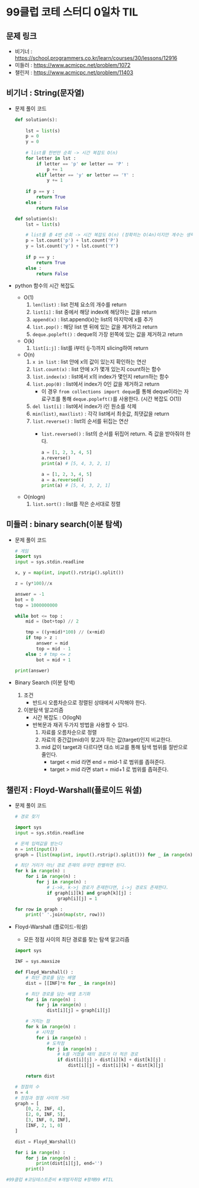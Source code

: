 # 99클럽 코테 스터디 0일차 TIL

## 문제 링크
* 비기너 : https://school.programmers.co.kr/learn/courses/30/lessons/12916
* 미들러 : https://www.acmicpc.net/problem/1072
* 챌린저 : https://www.acmicpc.net/problem/11403

## 비기너 : String(문자열)

* 문제 풀이 코드

    ```python
    def solution(s):
        
        lst = list(s)
        p = 0
        y = 0
        
        # list를 한번만 순회 -> 시간 복잡도 O(n)
        for letter in lst :
            if letter == 'p' or letter == 'P' :
                p += 1
            elif letter == 'y' or letter == 'Y' :
                y += 1
        
        if p == y :
            return True
        else :
            return False
    ```
    ```python
    def solution(s):
        lst = list(s)

        # list를 총 4번 순회 -> 시간 복잡도 O(n) (정확히는 O(4n)이지만 계수는 생략)
        p = lst.count('p') + lst.count('P')
        y = lst.count('y') + lst.count('Y')
        
        if p == y :
            return True
        else :
            return False
    ```

* python 함수의 시간 복잡도
    * O(1)
        1. `len(list)` : list 전체 요소의 개수를 return
        2. `list[i]` : list 중에서 해당 index에 해당하는 값을 return
        3. `append(x)` : list.append(x)는 list의 마지막에 x를 추가
        4. `list.pop()` : 해당 list 맨 뒤에 있는 값을 제거하고 return
        5. `deque.popleft()` : deque의 가장 왼쪽에 있는 값을 제거하고 return
    * O(k)
        1. `list[i:j]` : list를 i부터 (j-1)까지 slicing하여 return
    * O(n)
        1. `x in list` : list 안에 x의 값이 있는지 확인하는 연산
        2. `list.count(x)` : list 안에 x가 몇개 있는지 count하는 함수
        3. `list.index(x)` : list에서 x의 index가 몇인지 return하는 함수
        4. `list.pop(0)` : list에서 index가 0인 값을 제거하고 return
            * 이 경우 `from collections import deque`를 통해 deque이라는 자료구조를 통해 `deque.popleft()`를 사용한다. (시간 복잡도 O(1))
        5. `del list[i]` : list에서 index가 i인 원소를 삭제
        6. `min(list)`, `max(list)` : 각각 list에서 최솟값, 최댓값을 return
        7. `list.reverse()` : list의 순서를 뒤집는 연산
            * `list.reversed()` : list의 순서를 뒤집어 return. 즉 값을 받아줘야 한다.

                ```python
                a = [1, 2, 3, 4, 5]
                a.reverse()
                print(a) # [5, 4, 3, 2, 1]

                a = [1, 2, 3, 4, 5]
                a = a.reversed()
                print(a) # [5, 4, 3, 2, 1]
                ```
    * O(nlogn)
        1. `list.sort()` : list를 작은 순서대로 정렬



## 미들러 : binary search(이분 탐색)

* 문제 풀이 코드

    ```python
    # 게임
    import sys
    input = sys.stdin.readline

    x, y = map(int, input().rstrip().split())

    z = (y*100)//x

    answer = -1
    bot = 0
    top = 1000000000

    while bot <= top :
        mid = (bot+top) // 2

        tmp = ((y+mid)*100) // (x+mid)
        if tmp > z :
            answer = mid
            top = mid - 1
        else : # tmp <= z
            bot = mid + 1

    print(answer)
    ```

* Binary Search (이분 탐색)
    1. 조건
        * 반드시 오름차순으로 정렬된 상태에서 시작해야 한다.
    2. 이분탐색 알고리즘
        * 시간 복잡도 : O(logN)
        * 반복문과 재귀 두가지 방법을 사용할 수 있다.
            1. 자료를 오름차순으로 정렬
            2. 자료의 중간값(mid)이 찾고자 하는 값(target)인지 비교한다.
            3. mid 값이 target과 다르다면 대소 비교를 통해 탐색 범위를 절반으로 줄인다.
                - target < mid 라면 end = mid-1 로 범위를 좁혀준다.
                - target > mid 라면 start = mid+1 로 범위를 좁혀준다.



## 챌린저 : Floyd-Warshall(플로이드 워셜)

* 문제 풀이 코드

    ```python
    # 경로 찾기

    import sys
    input = sys.stdin.readline

    # 문제 입력값을 받는다
    n = int(input())
    graph = [list(map(int, input().rstrip().split())) for _ in range(n)]

    # 최단 거리가 아닌 경로 존재의 유무만 판별하면 된다.
    for k in range(n) :
        for i in range(n) :
            for j in range(n) :
                # i->k, k->j 경로가 존재한다면, i->j 경로도 존재한다.
                if graph[i][k] and graph[k][j] :
                    graph[i][j] = 1

    for row in graph :
        print(' '.join(map(str, row)))
    ```

* Floyd-Warshall (플로이드-워셜)
    * 모든 정점 사이의 최단 경로를 찾는 탐색 알고리즘

    ```python
    import sys
    
    INF = sys.maxsize

    def Floyd_Warshall() :
        # 최단 경로를 담는 배열
        dist = [[INF]*n for _ in range(n)]

        # 최단 경로를 담는 배열 초기화
        for i in range(n) :
            for j in range(n) :
                dist[i][j] = graph[i][j]

        # 거치는 점
        for k in range(n) :
            # 시작점
            for i in range(n) :
                # 도착점
                for j in range(n) :
                    # k를 거쳤을 때의 경로가 더 적은 경로
                    if dist[i][j] > dist[i][k] + dist[k][j] :
                        dist[i][j] = dist[i][k] + dist[k][j]

        return dist

    # 정점의 수
    n = 4
    # 정점과 정점 사이의 거리
    graph = [
        [0, 2, INF, 4],
        [2, 0, INF, 5],
        [3, INF, 0, INF],
        [INF, 2, 1, 0]
    ]

    dist = Floyd_Warshall()

    for i in range(n) :
        for j in range(n) :
            print(dist[i][j], end='')
        print()
    ```

```python
#99클럽 #코딩테스트준비 #개발자취업 #항해99 #TIL
```